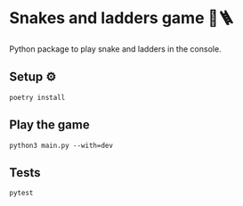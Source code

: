 # Snakes and ladders game 🐍🪜

Python package to play snake and ladders in the console.

## Setup ⚙️

   ```console
   poetry install 
   ```

## Play the game

   ```console
   python3 main.py --with=dev
   ```

## Tests

   ```console
   pytest
   ```
